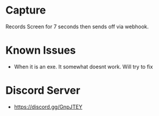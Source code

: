 # Capture
Records Screen for 7 seconds then sends off via webhook.

# Known Issues
- When it is an exe. It somewhat doesnt work. Will try to fix

# Discord Server
- https://discord.gg/GnpJTEY
